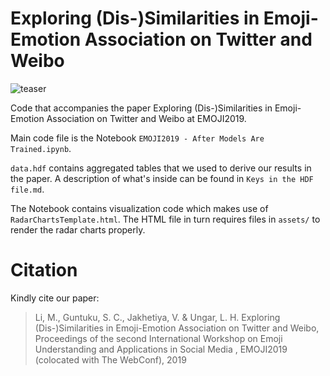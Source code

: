 # Exploring (Dis-)Similarities in Emoji-Emotion Association on Twitter and Weibo

![teaser](https://ws1.sinaimg.cn/large/006tKfTcly1g0nzavbl6dj30xi08hdjp.jpg)

Code that accompanies the paper Exploring (Dis-)Similarities in Emoji-Emotion Association on Twitter and Weibo at EMOJI2019.

Main code file is the Notebook `EMOJI2019 - After Models Are Trained.ipynb`.

`data.hdf` contains aggregated tables that we used to derive our results in the paper. A description of what's inside can be found in `Keys in the HDF file.md`.

The Notebook contains visualization code which makes use of `RadarChartsTemplate.html`. The HTML file in turn requires files in `assets/` to render the radar charts properly.

# Citation

Kindly cite our paper:

> Li, M., Guntuku, S. C., Jakhetiya, V. & Ungar, L. H. Exploring (Dis-)Similarities in Emoji-Emotion Association on Twitter and Weibo, Proceedings of the second International Workshop on Emoji Understanding and Applications in Social Media , EMOJI2019 (colocated with The WebConf), 2019
